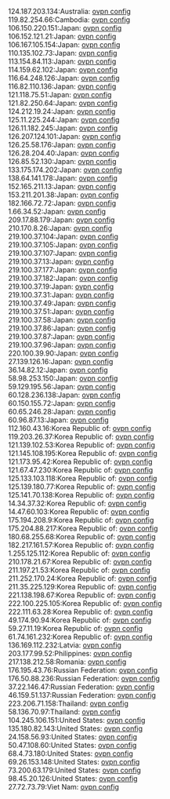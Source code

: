 124.187.203.134:Australia: [ovpn config](vpn/124_187_203_134.ovpn)  
119.82.254.66:Cambodia: [ovpn config](vpn/119_82_254_66.ovpn)  
106.150.220.151:Japan: [ovpn config](vpn/106_150_220_151.ovpn)  
106.152.121.21:Japan: [ovpn config](vpn/106_152_121_21.ovpn)  
106.167.105.154:Japan: [ovpn config](vpn/106_167_105_154.ovpn)  
110.135.102.73:Japan: [ovpn config](vpn/110_135_102_73.ovpn)  
113.154.84.113:Japan: [ovpn config](vpn/113_154_84_113.ovpn)  
114.159.62.102:Japan: [ovpn config](vpn/114_159_62_102.ovpn)  
116.64.248.126:Japan: [ovpn config](vpn/116_64_248_126.ovpn)  
116.82.110.136:Japan: [ovpn config](vpn/116_82_110_136.ovpn)  
121.118.75.51:Japan: [ovpn config](vpn/121_118_75_51.ovpn)  
121.82.250.64:Japan: [ovpn config](vpn/121_82_250_64.ovpn)  
124.212.19.24:Japan: [ovpn config](vpn/124_212_19_24.ovpn)  
125.11.225.244:Japan: [ovpn config](vpn/125_11_225_244.ovpn)  
126.11.182.245:Japan: [ovpn config](vpn/126_11_182_245.ovpn)  
126.207.124.101:Japan: [ovpn config](vpn/126_207_124_101.ovpn)  
126.25.58.176:Japan: [ovpn config](vpn/126_25_58_176.ovpn)  
126.28.204.40:Japan: [ovpn config](vpn/126_28_204_40.ovpn)  
126.85.52.130:Japan: [ovpn config](vpn/126_85_52_130.ovpn)  
133.175.174.202:Japan: [ovpn config](vpn/133_175_174_202.ovpn)  
138.64.141.178:Japan: [ovpn config](vpn/138_64_141_178.ovpn)  
152.165.211.13:Japan: [ovpn config](vpn/152_165_211_13.ovpn)  
153.211.201.38:Japan: [ovpn config](vpn/153_211_201_38.ovpn)  
182.166.72.72:Japan: [ovpn config](vpn/182_166_72_72.ovpn)  
1.66.34.52:Japan: [ovpn config](vpn/1_66_34_52.ovpn)  
209.17.88.179:Japan: [ovpn config](vpn/209_17_88_179.ovpn)  
210.170.8.26:Japan: [ovpn config](vpn/210_170_8_26.ovpn)  
219.100.37.104:Japan: [ovpn config](vpn/219_100_37_104.ovpn)  
219.100.37.105:Japan: [ovpn config](vpn/219_100_37_105.ovpn)  
219.100.37.107:Japan: [ovpn config](vpn/219_100_37_107.ovpn)  
219.100.37.13:Japan: [ovpn config](vpn/219_100_37_13.ovpn)  
219.100.37.177:Japan: [ovpn config](vpn/219_100_37_177.ovpn)  
219.100.37.182:Japan: [ovpn config](vpn/219_100_37_182.ovpn)  
219.100.37.19:Japan: [ovpn config](vpn/219_100_37_19.ovpn)  
219.100.37.31:Japan: [ovpn config](vpn/219_100_37_31.ovpn)  
219.100.37.49:Japan: [ovpn config](vpn/219_100_37_49.ovpn)  
219.100.37.51:Japan: [ovpn config](vpn/219_100_37_51.ovpn)  
219.100.37.58:Japan: [ovpn config](vpn/219_100_37_58.ovpn)  
219.100.37.86:Japan: [ovpn config](vpn/219_100_37_86.ovpn)  
219.100.37.87:Japan: [ovpn config](vpn/219_100_37_87.ovpn)  
219.100.37.96:Japan: [ovpn config](vpn/219_100_37_96.ovpn)  
220.100.39.90:Japan: [ovpn config](vpn/220_100_39_90.ovpn)  
27.139.126.16:Japan: [ovpn config](vpn/27_139_126_16.ovpn)  
36.14.82.12:Japan: [ovpn config](vpn/36_14_82_12.ovpn)  
58.98.253.150:Japan: [ovpn config](vpn/58_98_253_150.ovpn)  
59.129.195.56:Japan: [ovpn config](vpn/59_129_195_56.ovpn)  
60.128.236.138:Japan: [ovpn config](vpn/60_128_236_138.ovpn)  
60.150.155.72:Japan: [ovpn config](vpn/60_150_155_72.ovpn)  
60.65.246.28:Japan: [ovpn config](vpn/60_65_246_28.ovpn)  
60.96.87.13:Japan: [ovpn config](vpn/60_96_87_13.ovpn)  
112.160.43.16:Korea Republic of: [ovpn config](vpn/112_160_43_16.ovpn)  
119.203.26.37:Korea Republic of: [ovpn config](vpn/119_203_26_37.ovpn)  
121.139.102.53:Korea Republic of: [ovpn config](vpn/121_139_102_53.ovpn)  
121.145.108.195:Korea Republic of: [ovpn config](vpn/121_145_108_195.ovpn)  
121.173.95.42:Korea Republic of: [ovpn config](vpn/121_173_95_42.ovpn)  
121.67.47.230:Korea Republic of: [ovpn config](vpn/121_67_47_230.ovpn)  
125.133.103.118:Korea Republic of: [ovpn config](vpn/125_133_103_118.ovpn)  
125.139.180.77:Korea Republic of: [ovpn config](vpn/125_139_180_77.ovpn)  
125.141.70.138:Korea Republic of: [ovpn config](vpn/125_141_70_138.ovpn)  
14.34.37.32:Korea Republic of: [ovpn config](vpn/14_34_37_32.ovpn)  
14.47.60.103:Korea Republic of: [ovpn config](vpn/14_47_60_103.ovpn)  
175.194.208.9:Korea Republic of: [ovpn config](vpn/175_194_208_9.ovpn)  
175.204.88.217:Korea Republic of: [ovpn config](vpn/175_204_88_217.ovpn)  
180.68.255.68:Korea Republic of: [ovpn config](vpn/180_68_255_68.ovpn)  
182.217.161.57:Korea Republic of: [ovpn config](vpn/182_217_161_57.ovpn)  
1.255.125.112:Korea Republic of: [ovpn config](vpn/1_255_125_112.ovpn)  
210.178.21.67:Korea Republic of: [ovpn config](vpn/210_178_21_67.ovpn)  
211.197.21.53:Korea Republic of: [ovpn config](vpn/211_197_21_53.ovpn)  
211.252.170.24:Korea Republic of: [ovpn config](vpn/211_252_170_24.ovpn)  
211.35.225.129:Korea Republic of: [ovpn config](vpn/211_35_225_129.ovpn)  
221.138.198.67:Korea Republic of: [ovpn config](vpn/221_138_198_67.ovpn)  
222.100.225.105:Korea Republic of: [ovpn config](vpn/222_100_225_105.ovpn)  
222.111.63.28:Korea Republic of: [ovpn config](vpn/222_111_63_28.ovpn)  
49.174.90.94:Korea Republic of: [ovpn config](vpn/49_174_90_94.ovpn)  
59.27.11.19:Korea Republic of: [ovpn config](vpn/59_27_11_19.ovpn)  
61.74.161.232:Korea Republic of: [ovpn config](vpn/61_74_161_232.ovpn)  
136.169.112.232:Latvia: [ovpn config](vpn/136_169_112_232.ovpn)  
203.177.99.52:Philippines: [ovpn config](vpn/203_177_99_52.ovpn)  
217.138.212.58:Romania: [ovpn config](vpn/217_138_212_58.ovpn)  
176.195.43.76:Russian Federation: [ovpn config](vpn/176_195_43_76.ovpn)  
176.50.88.236:Russian Federation: [ovpn config](vpn/176_50_88_236.ovpn)  
37.22.146.47:Russian Federation: [ovpn config](vpn/37_22_146_47.ovpn)  
46.159.51.137:Russian Federation: [ovpn config](vpn/46_159_51_137.ovpn)  
223.206.71.158:Thailand: [ovpn config](vpn/223_206_71_158.ovpn)  
58.136.70.97:Thailand: [ovpn config](vpn/58_136_70_97.ovpn)  
104.245.106.151:United States: [ovpn config](vpn/104_245_106_151.ovpn)  
135.180.82.143:United States: [ovpn config](vpn/135_180_82_143.ovpn)  
24.158.56.93:United States: [ovpn config](vpn/24_158_56_93.ovpn)  
50.47.108.60:United States: [ovpn config](vpn/50_47_108_60.ovpn)  
68.4.73.180:United States: [ovpn config](vpn/68_4_73_180.ovpn)  
69.26.153.148:United States: [ovpn config](vpn/69_26_153_148.ovpn)  
73.200.63.179:United States: [ovpn config](vpn/73_200_63_179.ovpn)  
98.45.20.126:United States: [ovpn config](vpn/98_45_20_126.ovpn)  
27.72.73.79:Viet Nam: [ovpn config](vpn/27_72_73_79.ovpn)  
